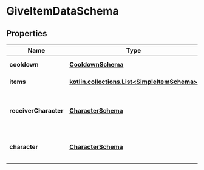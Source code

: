 
# GiveItemDataSchema

## Properties
Name | Type | Description | Notes
------------ | ------------- | ------------- | -------------
**cooldown** | [**CooldownSchema**](CooldownSchema.md) | Cooldown details. | 
**items** | [**kotlin.collections.List&lt;SimpleItemSchema&gt;**](SimpleItemSchema.md) | Items given. | 
**receiverCharacter** | [**CharacterSchema**](CharacterSchema.md) | Character details of the receiving character. | 
**character** | [**CharacterSchema**](CharacterSchema.md) | Character details of the sending character. | 



